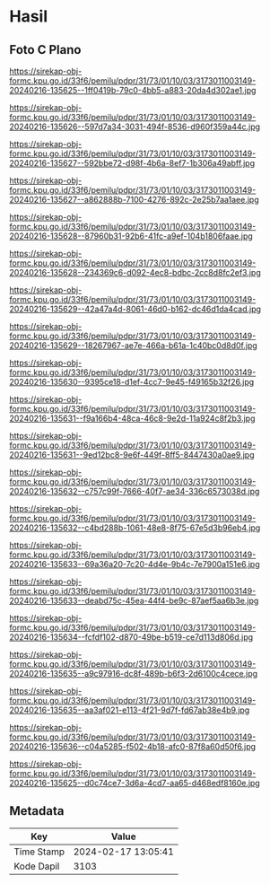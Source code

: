 # Hasil

## Foto C Plano

https://sirekap-obj-formc.kpu.go.id/33f6/pemilu/pdpr/31/73/01/10/03/3173011003149-20240216-135625--1ff0419b-79c0-4bb5-a883-20da4d302ae1.jpg

https://sirekap-obj-formc.kpu.go.id/33f6/pemilu/pdpr/31/73/01/10/03/3173011003149-20240216-135626--597d7a34-3031-494f-8536-d960f359a44c.jpg

https://sirekap-obj-formc.kpu.go.id/33f6/pemilu/pdpr/31/73/01/10/03/3173011003149-20240216-135627--592bbe72-d98f-4b6a-8ef7-1b306a49abff.jpg

https://sirekap-obj-formc.kpu.go.id/33f6/pemilu/pdpr/31/73/01/10/03/3173011003149-20240216-135627--a862888b-7100-4276-892c-2e25b7aa1aee.jpg

https://sirekap-obj-formc.kpu.go.id/33f6/pemilu/pdpr/31/73/01/10/03/3173011003149-20240216-135628--87960b31-92b6-41fc-a9ef-104b1806faae.jpg

https://sirekap-obj-formc.kpu.go.id/33f6/pemilu/pdpr/31/73/01/10/03/3173011003149-20240216-135628--234369c6-d092-4ec8-bdbc-2cc8d8fc2ef3.jpg

https://sirekap-obj-formc.kpu.go.id/33f6/pemilu/pdpr/31/73/01/10/03/3173011003149-20240216-135629--42a47a4d-8061-46d0-b162-dc46d1da4cad.jpg

https://sirekap-obj-formc.kpu.go.id/33f6/pemilu/pdpr/31/73/01/10/03/3173011003149-20240216-135629--18267967-ae7e-466a-b61a-1c40bc0d8d0f.jpg

https://sirekap-obj-formc.kpu.go.id/33f6/pemilu/pdpr/31/73/01/10/03/3173011003149-20240216-135630--9395ce18-d1ef-4cc7-9e45-f49165b32f26.jpg

https://sirekap-obj-formc.kpu.go.id/33f6/pemilu/pdpr/31/73/01/10/03/3173011003149-20240216-135631--f9a166b4-48ca-46c8-9e2d-11a924c8f2b3.jpg

https://sirekap-obj-formc.kpu.go.id/33f6/pemilu/pdpr/31/73/01/10/03/3173011003149-20240216-135631--9ed12bc8-9e6f-449f-8ff5-8447430a0ae9.jpg

https://sirekap-obj-formc.kpu.go.id/33f6/pemilu/pdpr/31/73/01/10/03/3173011003149-20240216-135632--c757c99f-7666-40f7-ae34-336c6573038d.jpg

https://sirekap-obj-formc.kpu.go.id/33f6/pemilu/pdpr/31/73/01/10/03/3173011003149-20240216-135632--c4bd288b-1061-48e8-8f75-67e5d3b96eb4.jpg

https://sirekap-obj-formc.kpu.go.id/33f6/pemilu/pdpr/31/73/01/10/03/3173011003149-20240216-135633--69a36a20-7c20-4d4e-9b4c-7e7900a151e6.jpg

https://sirekap-obj-formc.kpu.go.id/33f6/pemilu/pdpr/31/73/01/10/03/3173011003149-20240216-135633--deabd75c-45ea-44f4-be9c-87aef5aa6b3e.jpg

https://sirekap-obj-formc.kpu.go.id/33f6/pemilu/pdpr/31/73/01/10/03/3173011003149-20240216-135634--fcfdf102-d870-49be-b519-ce7d113d806d.jpg

https://sirekap-obj-formc.kpu.go.id/33f6/pemilu/pdpr/31/73/01/10/03/3173011003149-20240216-135635--a9c97916-dc8f-489b-b6f3-2d6100c4cece.jpg

https://sirekap-obj-formc.kpu.go.id/33f6/pemilu/pdpr/31/73/01/10/03/3173011003149-20240216-135635--aa3af021-e113-4f21-9d7f-fd67ab38e4b9.jpg

https://sirekap-obj-formc.kpu.go.id/33f6/pemilu/pdpr/31/73/01/10/03/3173011003149-20240216-135636--c04a5285-f502-4b18-afc0-87f8a60d50f6.jpg

https://sirekap-obj-formc.kpu.go.id/33f6/pemilu/pdpr/31/73/01/10/03/3173011003149-20240216-135625--d0c74ce7-3d6a-4cd7-aa65-d468edf8160e.jpg


## Metadata

| Key        | Value               |
| ---------- | ------------------- |
| Time Stamp | 2024-02-17 13:05:41 |
| Kode Dapil | 3103                |



